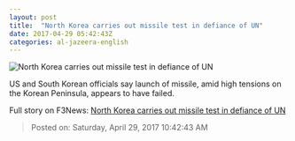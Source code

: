 ```yaml
---
layout: post
title:  "North Korea carries out missile test in defiance of UN"
date: 2017-04-29 05:42:43Z
categories: al-jazeera-english
---
```


![North Korea carries out missile test in defiance of UN](http://www.aljazeera.com/mritems/Images/2017/4/29/217c1bd5e81f4880b78feca70a6a6b14_18.jpg)

US and South Korean officials say launch of missile, amid high tensions on the Korean Peninsula, appears to have failed.


Full story on F3News: [North Korea carries out missile test in defiance of UN](http://www.f3nws.com/n/HCqPvC)

> Posted on: Saturday, April 29, 2017 10:42:43 AM
